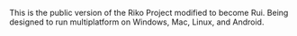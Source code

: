 This is the public version of the Riko Project modified to become Rui. Being designed to run multiplatform on Windows, Mac, Linux, and Android.
